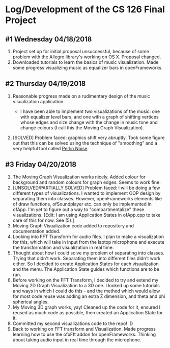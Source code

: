 # Log/Development of the CS 126 Final Project

## #1 Wednesday 04/18/2018
1. Project set up for initial proposal unsuccessful, because of some problem with the Allegro library's working on OS X. Proposal changed.
2. Downloaded tutorials to learn the basics of music visualization. Made some progress visualizing music as equalizer bars in openFrameworks.


## #2 Thursday 04/19/2018
1. Reasonable progress made on a rudimentary design of the music visualization application. 
    * I have been able to implement two visualizations of the music: one with equalizer level bars, and one with a graph of shifting vertices whose edges and size change with the change in music tone and change colours (I call this the Moving Graph Visualization).
    
2. [SOLVED] Problem faced: graphics shift very abruptly. Took some figure out that this can be solved using the technique of "smoothing" and a very helpful tool called [Perlin Noise](https://en.wikipedia.org/wiki/Perlin_noise).

## #3 Friday 04/20/2018
1. The Moving Graph Visualization works nicely. Added colour for background and random colours for graph edges. Seems to work fine.
2. [UNSOLVED/PARTIALLY SOLVED] Problem faced: I will be doing a few different types of visualizations. I wanted to implement OOP design by separating them into classes. However, openFrameworks elements like of draw functions, ofSoundplayer etc. can only be implemented in ofApp. I'm yet to figure out a way to "compartmentalize" these visualizations. [Edit: I am using Application States in ofApp.cpp to take care of this for now. See (5).]
3. Moving Graph Visualization code added to repository and documentation added.
4. Looking into FFT Transform for audio files. I plan to make a visualization for this, which will take in input from the laptop microphone and execute the transformation and visualization in real time.
5. Thought about how I could solve my problem of separating into classes. Trying that didn't work. Separating them into different files didn't work either. So I decided to create Application States for each visualization and the menu. The Application State guides which functions are to be run.
6. Before working on the FFT Transform, I decided to try and extend my Moving 2D Graph Visualization to a 3D one. I looked up some tutorials and ways in which I could do this - and the method which would allow for most code reuse was adding an extra Z dimension, and theta and phi spherical angles.
7. My Moving 3D graph works, yay! Cleaned up the code for it, ensured I reused as much code as possible, then created an Application State for it.
8. Committed my second visualizations code to the repo! :D
9. Back to working on FFT transform and Visualization. Made progress learning how to use the ofxFft addon for openFrameworks. Thinking about taking audio input in real time through the microphone.
